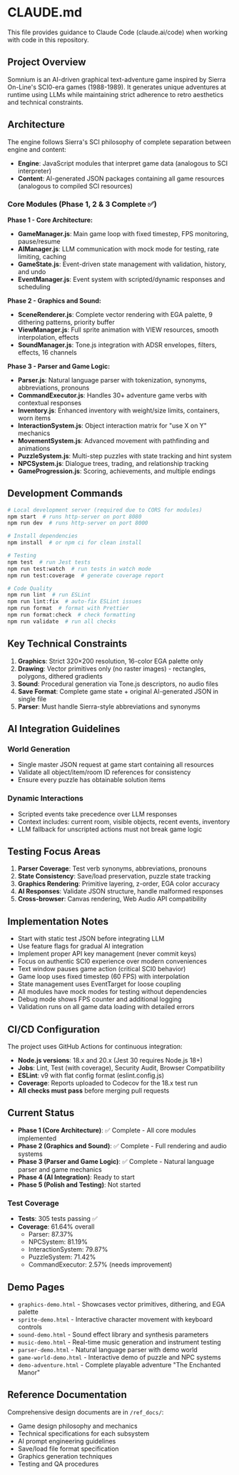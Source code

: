 # CLAUDE.md

This file provides guidance to Claude Code (claude.ai/code) when working with code in this repository.

## Project Overview

Somnium is an AI-driven graphical text-adventure game inspired by Sierra On-Line's SCI0-era games (1988-1989). It generates unique adventures at runtime using LLMs while maintaining strict adherence to retro aesthetics and technical constraints.

## Architecture

The engine follows Sierra's SCI philosophy of complete separation between engine and content:

- **Engine**: JavaScript modules that interpret game data (analogous to SCI interpreter)
- **Content**: AI-generated JSON packages containing all game resources (analogous to compiled SCI resources)

### Core Modules (Phase 1, 2 & 3 Complete ✅)

**Phase 1 - Core Architecture:**

- **GameManager.js**: Main game loop with fixed timestep, FPS monitoring, pause/resume
- **AIManager.js**: LLM communication with mock mode for testing, rate limiting, caching
- **GameState.js**: Event-driven state management with validation, history, and undo
- **EventManager.js**: Event system with scripted/dynamic responses and scheduling

**Phase 2 - Graphics and Sound:**

- **SceneRenderer.js**: Complete vector rendering with EGA palette, 9 dithering patterns, priority buffer
- **ViewManager.js**: Full sprite animation with VIEW resources, smooth interpolation, effects
- **SoundManager.js**: Tone.js integration with ADSR envelopes, filters, effects, 16 channels

**Phase 3 - Parser and Game Logic:**

- **Parser.js**: Natural language parser with tokenization, synonyms, abbreviations, pronouns
- **CommandExecutor.js**: Handles 30+ adventure game verbs with contextual responses
- **Inventory.js**: Enhanced inventory with weight/size limits, containers, worn items
- **InteractionSystem.js**: Object interaction matrix for "use X on Y" mechanics
- **MovementSystem.js**: Advanced movement with pathfinding and animations
- **PuzzleSystem.js**: Multi-step puzzles with state tracking and hint system
- **NPCSystem.js**: Dialogue trees, trading, and relationship tracking
- **GameProgression.js**: Scoring, achievements, and multiple endings

## Development Commands

```bash
# Local development server (required due to CORS for modules)
npm start  # runs http-server on port 8080
npm run dev  # runs http-server on port 8000

# Install dependencies
npm install  # or npm ci for clean install

# Testing
npm test  # run Jest tests
npm run test:watch  # run tests in watch mode
npm run test:coverage  # generate coverage report

# Code Quality
npm run lint  # run ESLint
npm run lint:fix  # auto-fix ESLint issues
npm run format  # format with Prettier
npm run format:check  # check formatting
npm run validate  # run all checks
```

## Key Technical Constraints

1. **Graphics**: Strict 320×200 resolution, 16-color EGA palette only
2. **Drawing**: Vector primitives only (no raster images) - rectangles, polygons, dithered gradients
3. **Sound**: Procedural generation via Tone.js descriptors, no audio files
4. **Save Format**: Complete game state + original AI-generated JSON in single file
5. **Parser**: Must handle Sierra-style abbreviations and synonyms

## AI Integration Guidelines

### World Generation

- Single master JSON request at game start containing all resources
- Validate all object/item/room ID references for consistency
- Ensure every puzzle has obtainable solution items

### Dynamic Interactions

- Scripted events take precedence over LLM responses
- Context includes: current room, visible objects, recent events, inventory
- LLM fallback for unscripted actions must not break game logic

## Testing Focus Areas

1. **Parser Coverage**: Test verb synonyms, abbreviations, pronouns
2. **State Consistency**: Save/load preservation, puzzle state tracking
3. **Graphics Rendering**: Primitive layering, z-order, EGA color accuracy
4. **AI Responses**: Validate JSON structure, handle malformed responses
5. **Cross-browser**: Canvas rendering, Web Audio API compatibility

## Implementation Notes

- Start with static test JSON before integrating LLM
- Use feature flags for gradual AI integration
- Implement proper API key management (never commit keys)
- Focus on authentic SCI0 experience over modern conveniences
- Text window pauses game action (critical SCI0 behavior)
- Game loop uses fixed timestep (60 FPS) with interpolation
- State management uses EventTarget for loose coupling
- All modules have mock modes for testing without dependencies
- Debug mode shows FPS counter and additional logging
- Validation runs on all game data loading with detailed errors

## CI/CD Configuration

The project uses GitHub Actions for continuous integration:

- **Node.js versions**: 18.x and 20.x (Jest 30 requires Node.js 18+)
- **Jobs**: Lint, Test (with coverage), Security Audit, Browser Compatibility
- **ESLint**: v9 with flat config format (eslint.config.js)
- **Coverage**: Reports uploaded to Codecov for the 18.x test run
- **All checks must pass** before merging pull requests

## Current Status

- **Phase 1 (Core Architecture)**: ✅ Complete - All core modules implemented
- **Phase 2 (Graphics and Sound)**: ✅ Complete - Full rendering and audio systems
- **Phase 3 (Parser and Game Logic)**: ✅ Complete - Natural language parser and game mechanics
- **Phase 4 (AI Integration)**: Ready to start
- **Phase 5 (Polish and Testing)**: Not started

### Test Coverage

- **Tests**: 305 tests passing ✅
- **Coverage**: 61.64% overall
  - Parser: 87.37%
  - NPCSystem: 81.19%
  - InteractionSystem: 79.87%
  - PuzzleSystem: 71.42%
  - CommandExecutor: 2.57% (needs improvement)

## Demo Pages

- `graphics-demo.html` - Showcases vector primitives, dithering, and EGA palette
- `sprite-demo.html` - Interactive character movement with keyboard controls
- `sound-demo.html` - Sound effect library and synthesis parameters
- `music-demo.html` - Real-time music generation and instrument testing
- `parser-demo.html` - Natural language parser with demo world
- `game-world-demo.html` - Interactive demo of puzzle and NPC systems
- `demo-adventure.html` - Complete playable adventure "The Enchanted Manor"

## Reference Documentation

Comprehensive design documents are in `/ref_docs/`:

- Game design philosophy and mechanics
- Technical specifications for each subsystem
- AI prompt engineering guidelines
- Save/load file format specification
- Graphics generation techniques
- Testing and QA procedures
